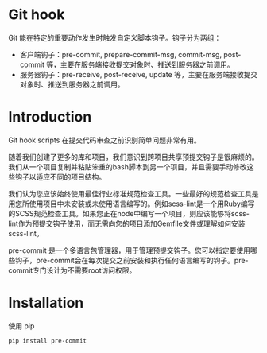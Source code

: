 # Git hook

Git 能在特定的重要动作发生时触发自定义脚本钩子。钩子分为两组：

- 客户端钩子：pre-commit, prepare-commit-msg, commit-msg, post-commit 等，主要在服务端接收提交对象时、推送到服务器之前调用。
- 服务器钩子：pre-receive, post-receive, update 等，主要在服务端接收提交对象时、推送到服务器之前调用。

# Introduction

Git hook scripts 在提交代码审查之前识别简单问题非常有用。

随着我们创建了更多的库和项目，我们意识到跨项目共享预提交钩子是很麻烦的。我们从一个项目复制并粘贴笨重的bash脚本到另一个项目，并且需要手动修改这些钩子以适应不同的项目结构。

我们认为您应该始终使用最佳行业标准规范检查工具。一些最好的规范检查工具是用您所使用项目中未安装或未使用语言编写的。例如scss-lint是一个用Ruby编写的SCSS规范检查工具。如果您正在node中编写一个项目，则应该能够将scss-lint作为预提交钩子使用，而无需向您的项目添加Gemfile文件或理解如何安装scss-lint。

pre-commit 是一个多语言包管理器，用于管理预提交钩子。您可以指定要使用哪些钩子，pre-commit会在每次提交之前安装和执行任何语言编写的钩子。pre-commit专门设计为不需要root访问权限。

# Installation

使用 pip

```
pip install pre-commit
```

